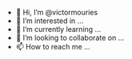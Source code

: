 - 👋 Hi, I’m @victormouries
- 👀 I’m interested in ...
- 🌱 I’m currently learning ...
- 💞️ I’m looking to collaborate on ...
- 📫 How to reach me ...

<!---
victormouries/victormouries is a ✨ special ✨ repository because its `README.md` (this file) appears on your GitHub profile.
You can click the Preview link to take a look at your changes.
--->

